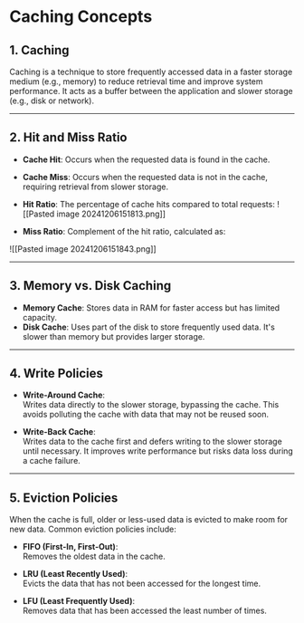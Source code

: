 # Caching Concepts

## 1. Caching
Caching is a technique to store frequently accessed data in a faster storage medium (e.g., memory) to reduce retrieval time and improve system performance. It acts as a buffer between the application and slower storage (e.g., disk or network).

---

## 2. Hit and Miss Ratio
- **Cache Hit**: Occurs when the requested data is found in the cache.
- **Cache Miss**: Occurs when the requested data is not in the cache, requiring retrieval from slower storage.
- **Hit Ratio**: The percentage of cache hits compared to total requests:
 ![[Pasted image 20241206151813.png]]
 
- **Miss Ratio**: Complement of the hit ratio, calculated as:

![[Pasted image 20241206151843.png]]

---

## 3. Memory vs. Disk Caching
- **Memory Cache**: Stores data in RAM for faster access but has limited capacity.
- **Disk Cache**: Uses part of the disk to store frequently used data. It's slower than memory but provides larger storage.

---

## 4. Write Policies
- **Write-Around Cache**:  
  Writes data directly to the slower storage, bypassing the cache. This avoids polluting the cache with data that may not be reused soon.
  
- **Write-Back Cache**:  
  Writes data to the cache first and defers writing to the slower storage until necessary. It improves write performance but risks data loss during a cache failure.

---

## 5. Eviction Policies
When the cache is full, older or less-used data is evicted to make room for new data. Common eviction policies include:

- **FIFO (First-In, First-Out)**:  
  Removes the oldest data in the cache.

- **LRU (Least Recently Used)**:  
  Evicts the data that has not been accessed for the longest time.

- **LFU (Least Frequently Used)**:  
  Removes data that has been accessed the least number of times.



